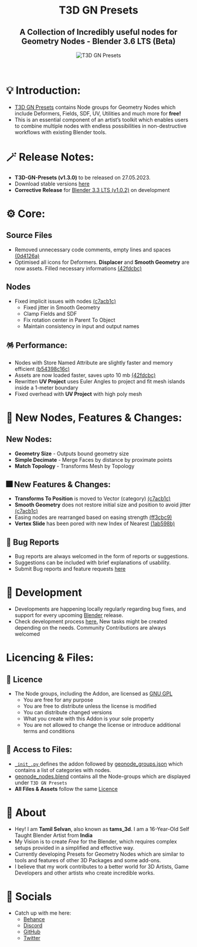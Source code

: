 <div align="center">

# T3D GN Presets
##  A Collection of Incredibly useful nodes for Geometry Nodes - Blender 3.6 LTS (Beta)
![T3D GN Presets](https://user-images.githubusercontent.com/106262964/234839626-d88f0ce9-2399-4193-9940-2257bc728351.png)

<br>
</div>

# 💡 Introduction:

* [T3D GN Presets](https://github.com/Tams3d/T3D-GN-Presets/) contains Node groups for Geometry Nodes which include Deformers, Fields, SDF, UV, Utilities and much more for **free!**
* This is an essential component of an artist’s toolkit which enables users to combine multiple nodes with endless possibilities in non-destructive workflows with existing Blender tools.

# 🪄 Release Notes:

- **T3D-GN-Presets (v1.3.0)** to be released on 27.05.2023.
- Download stable versions [here](https://github.com/Tams3d/T3D-GN-Presets/releases)    
- **Corrective Release** for [Blender 3.3 LTS (v1.0.2)](https://github.com/Tams3d/T3D-GN-Presets/releases/tag/v1.0.1) on development

# ⚙️ Core:

## Source Files
- Removed unnecessary code comments, empty lines and spaces [(0d4126a)](https://github.com/Tams3d/T3D-GN-Presets/commit/0d4126a9272584c5f80e585ce6ace9d085e8bce2)
- Optimised all icons for Deformers. **Displacer** and **Smooth Geometry** are now assets. Filled necessary informations [(42fdcbc)](https://github.com/Tams3d/T3D-GN-Presets/commit/42fdcbce5ce1547c0f42f93cfab3eb0191b9b14c)

## Nodes
- Fixed implicit issues with nodes [(c7acb1c)](https://github.com/Tams3d/T3D-GN-Presets/commit/c7acb1c97e18864f473bb6a37d39b4d48f8beac3)
  - Fixed jitter in Smooth Geometry
  - Clamp Fields and SDF
  - Fix rotation center in Parent To Object
  - Maintain consistency in input and output names

## 🪅 Performance:
- Nodes with Store Named Attribute are slightly faster and memory efficient [(b54398c16c)](https://projects.blender.org/blender/blender/commit/b54398c16cfee14a054e2c3ec82d091b34c79a34)
- Assets are now loaded faster, saves upto 10 mb [(42fdcbc)](https://github.com/Tams3d/T3D-GN-Presets/commit/42fdcbce5ce1547c0f42f93cfab3eb0191b9b14c)
- Rewritten **UV Project** uses Euler Angles to project and fit mesh islands inside a 1-meter boundary
- Fixed overhead with **UV Project** with high poly mesh

# 🎉 New Nodes, Features & Changes:

## New Nodes:
- **Geometry Size** - Outputs bound geometry size
- **Simple Decimate** - Merge Faces by distance by proximate points
- **Match Topology** - Transforms Mesh by Topology

## 🎆 New Features & Changes:
- **Transforms To Position** is moved to Vector (category) [(c7acb1c)](https://github.com/Tams3d/T3D-GN-Presets/commit/c7acb1c97e18864f473bb6a37d39b4d48f8beac3)
- **Smooth Geometry** does not restore initial size and position to avoid jitter [(c7acb1c)](https://github.com/Tams3d/T3D-GN-Presets/commit/c7acb1c97e18864f473bb6a37d39b4d48f8beac3)
- Easing nodes are rearranged based on easing strength [(ff3cbc9)](https://github.com/Tams3d/T3D-GN-Presets/commit/ff3cbc97200fff4e4262fb747f2c9fe88f19a27b)
- **Vertex Slide** has been pored with new Index of Nearest [(1ab598b)](https://github.com/Tams3d/T3D-GN-Presets/commit/1ab598bb74ef5d80a6cc69caff7a3f897f844815)

## 👻 Bug Reports
- Bug reports are always welcomed in the form of reports or suggestions.
- Suggestions can be included with brief explanations of usability.
- Submit Bug reports and feature requests [here](https://github.com/Tams3d/T3D-GN-Presets/issues)

# 🎯 Development
- Developments are happening locally regularly regarding bug fixes, and support for every upcoming [Blender](https://www.blender.org/) release.
- Check development process [here.](https://github.com/Tams3d/T3D-GN-Presets/issues/16) New tasks might be created depending on the needs. Community Contributions are always welcomed

# Licencing & Files:
## 📄 Licence
- The Node groups, including the Addon, are licensed as [GNU GPL](https://github.com/Tams3d/T3D-GN-Presets/blob/Master/LICENSE)
  * You are free for any purpose
  * You are free to distribute unless the license is modified
  * You can distribute changed versions
  * What you create with this Addon is your sole property
  * You are not allowed to change the license or introduce additional terms and conditions

## 📂 Access to Files:
- [ `_init_.py` ](https://github.com/Tams3d/T3D-GN-Presets/blob/Master/__init__.py) defines the addon followed by [geonode_groups.json](https://github.com/Tams3d/T3D-GN-Presets/blob/Master/geonode_groups.json) which contains a list of categories with nodes.
- [geonode_nodes.blend](https://github.com/Tams3d/T3D-GN-Presets/blob/Master/geonode_nodes.blend) contains all the Node-groups which are displayed under `T3D GN Presets`
- **All Files & Assets** follow the same [Licence](https://github.com/Tams3d/T3D-GN-Presets/blob/Master/README.md#licencing--files)

# 🦄 About 
  - Hey! I am **Tamil Selvan**, also known as **tams_3d**. I am a 16-Year-Old Self Taught Blender Artist from **India**
  - My Vision is to create *Free* for the Blender, which requires complex setups provided in a simplified and effective way.
  - Currently developing Presets for Geometry Nodes which are similar to tools and features of other 3D Packages and some add-ons.
  - I believe that my work contributes to a better world for 3D Artists, Game Developers and other artists who create incredible works.
  
  # 🥂 Socials
  - Catch up with me here:
    * [Behance](https://www.behance.net/tamilselvan3d)
    * [Discord](https://discord.gg/TNgzbZCdnY)
    * [GitHub](https://github.com/Tams3d)
    * [Twitter](https://twitter.com/Tams_3d)
